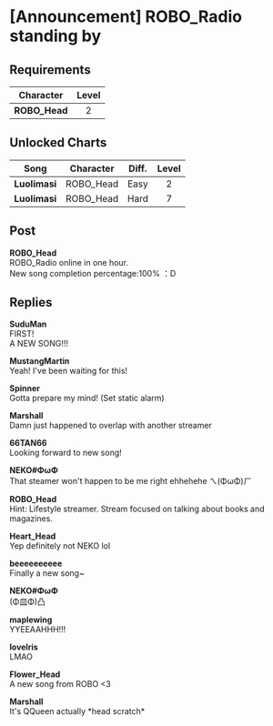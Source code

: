 # [Announcement] ROBO_Radio standing by
## Requirements
|  Character  |Level|
|-------------|:---:|
|**ROBO_Head**|  2  |

## Unlocked Charts
|    Song     |Character|Diff.|Level|
|-------------|:-------:|:---:|:---:|
|**Luolimasi**|ROBO_Head|Easy |  2  |
|**Luolimasi**|ROBO_Head|Hard |  7  |

## Post
**ROBO_Head**<br>
ROBO\_Radio online in one hour. <br>
New song completion percentage:100% ：D


## Replies
**SuduMan**<br>
FIRST!<br>
A NEW SONG!!!

**MustangMartin**<br>
Yeah! I've been waiting for this!

**Spinner**<br>
Gotta prepare my mind! (Set static alarm)

**Marshall**<br>
Damn just happened to overlap with another streamer

**66TAN66**<br>
Looking forward to new song!

**NEKO#ΦωΦ**<br>
That steamer won't happen to be me right ehhehehe ㄟ(ΦωΦ)ㄏ

**ROBO_Head**<br>
Hint: Lifestyle streamer. Stream focused on talking about books and magazines. 

**Heart_Head**<br>
Yep definitely not NEKO lol

**beeeeeeeeee**<br>
Finally a new song~

**NEKO#ΦωΦ**<br>
(Φ皿Φ)凸

**maplewing**<br>
YYEEAAHHH!!!

**loveIris**<br>
LMAO

**Flower_Head**<br>
A new song from ROBO <3

**Marshall**<br>
It's QQueen actually \*head scratch\*

